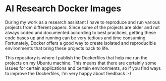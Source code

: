 # AI Research Docker Images

During my work as a research assistant I have to reproduce and run various projects from different papers. Since some of the projects are older and not always coded and documented according to best practices, getting these code bases up and running can be very tedious and time consuming. Fortunately, Docker offers a good way to create isolated and reproducible environments that bring these projects back to life.

This repository is where I publish the Dockerfiles that help me run the projects on my Ubuntu machine. This means that there are certainly some issues for certain applications and certain environments, so if you find ways to improve the Dockerfiles, I'm very happy about feedback :-)
